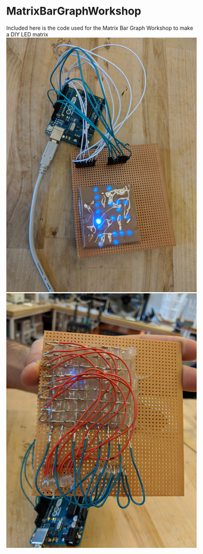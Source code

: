 # MatrixBarGraphWorkshop
Included here is the code used for the Matrix Bar Graph Workshop to make a DIY LED matrix
![LEDMatrixFront](LEDMatrixFront.jpg)
![LEDMatrixBack](LEDMatrixBack.jpg)

